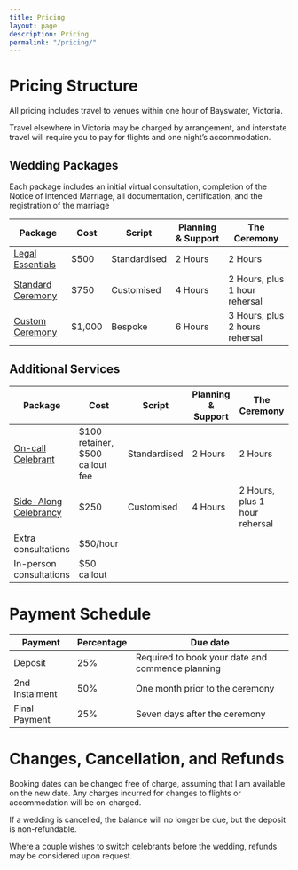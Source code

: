 ```yaml
---
title: Pricing
layout: page
description: Pricing
permalink: "/pricing/"
---
```


# Pricing Structure

All pricing includes travel to venues within one hour of Bayswater, Victoria.

Travel elsewhere in Victoria may be charged by arrangement, and interstate travel will require you to pay for flights and one night’s accommodation.

## Wedding Packages

Each package includes an initial virtual consultation, completion of the Notice of Intended Marriage, all documentation, certification, and the registration of the marriage

| Package                                                  | Cost   | Script       | Planning & Support | The Ceremony                   |
| -------------------------------------------------------- | ------ | ------------ | ------------------ | ------------------------------ |
| [Legal Essentials](/services/legal-essentials-ceremony/) | $500   | Standardised | 2 Hours            | 2 Hours                        |
| [Standard Ceremony](/services/standard-ceremony/)        | $750   | Customised   | 4 Hours            | 2 Hours, plus 1 hour rehersal  |
| [Custom Ceremony](/services/custom-ceremony/)            | $1,000 | Bespoke      | 6 Hours            | 3 Hours, plus 2 hours rehersal |

## Additional Services

| Package                                                   | Cost                            | Script       | Planning & Support | The Ceremony                   |
| --------------------------------------------------------- | ------------------------------- | ------------ | ------------------ | ------------------------------ |
| [On-call Celebrant](/services/on-call-celebrant/)         | $100 retainer, $500 callout fee | Standardised | 2 Hours            | 2 Hours                        |
| [Side-Along Celebrancy](/services/side-along-celebrancy/) | $250                            | Customised   | 4 Hours            | 2 Hours, plus 1 hour rehersal  |
| Extra consultations                                       | $50/hour                        |              |                    |                                |
| In-person consultations                                   | $50 callout                     |              |                    |                                |

# Payment Schedule

| Payment        | Percentage | Due date                                         |
| -------------- | ---------- | ------------------------------------------------ |
| Deposit        | 25%        | Required to book your date and commence planning |
| 2nd Instalment | 50%        | One month prior to the ceremony                  |
| Final Payment  | 25%        | Seven days after the ceremony	                 |

# Changes, Cancellation, and Refunds

Booking dates can be changed free of charge, assuming that I am available on the new date. Any charges incurred for changes to flights or accommodation will be on-charged.

If a wedding is cancelled, the balance will no longer be due, but the deposit is non-refundable.

Where a couple wishes to switch celebrants before the wedding, refunds may be considered upon request.


